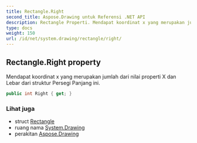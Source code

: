 ```yaml
---
title: Rectangle.Right
second_title: Aspose.Drawing untuk Referensi .NET API
description: Rectangle Properti. Mendapat koordinat x yang merupakan jumlah dari nilai properti X dan Lebar dari struktur Persegi Panjang ini.
type: docs
weight: 150
url: /id/net/system.drawing/rectangle/right/
---
```

## Rectangle.Right property

Mendapat koordinat x yang merupakan jumlah dari nilai properti X dan Lebar dari struktur Persegi Panjang ini.

```csharp
public int Right { get; }
```

### Lihat juga

* struct [Rectangle](../)
* ruang nama [System.Drawing](../../rectangle/)
* perakitan [Aspose.Drawing](../../../)


